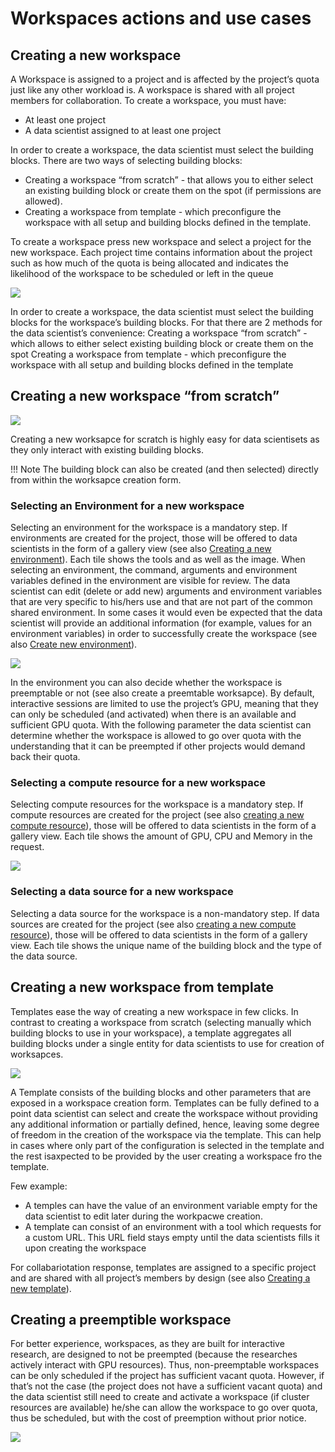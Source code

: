 
# Workspaces actions and use cases

## Creating a new workspace
A Workspace is assigned to a project and is affected by the project’s quota just like any other workload is. A workspace is shared with all project members for collaboration.
To create a workspace, you must have:

* At least one project 
* A data scientist assigned to at least one project


In order to create a workspace, the data scientist must select the building blocks. There are two ways of selecting building blocks:

* Creating a workspace “from scratch” - that allows you to either select an existing building block or create them on the spot (if permissions are allowed).
* Creating a workspace from template - which preconfigure the workspace with all setup and building blocks defined in the template.

To create a workspace press new workspace and select a project for the new workspace. Each project time contains information about the project such as how much of the quota is being allocated and indicates the likelihood of the workspace to be scheduled or left in the queue

![](img/proj-select.png)

In order to create a workspace, the data scientist must select the building blocks for the workspace’s building blocks. For that there are 2 methods for the data scientist’s convenience:
Creating a workspace “from scratch” - which allows to either select existing building block or create them on the spot
Creating a workspace from template - which preconfigure the workspace with all setup and building blocks defined in the template

## Creating a new workspace “from scratch”

![](img/proj-create.png)

Creating a new worksapce for scratch is highly easy for data scientisets as they only interact with existing building blocks.

!!! Note
    The building block can also be created (and then selected) directly  from within the worksapce creation form.

### Selecting an Environment for a new workspace

Selecting an environment for the workspace is a mandatory step. If environments are created for the project, those will be offered to data scientists in the form of a gallery view (see also [Creating a new environment](#xxx)). Each tile shows the tools and as well as the image. When selecting an environment, the command, arguments and environment variables defined in the environment are visible for review. The data scientist can edit (delete or add new) arguments and environment variables that are very specific to his/hers use and that are not part of the common shared environment. In some cases it would even be expected that the data scientist will provide an additional information (for example, values for an environment variables) in order to successfully create the workspace (see also [Create new environment](#xxx)).

![](img/env-var.png)


In the environment you can also decide whether the workspace is preemptable or not (see also create a preemtable worksapce). By default, interactive sessions are limited to use the project’s GPU, meaning that they can only be scheduled (and activated) when there is an available and sufficient GPU quota.  With the following parameter the data scientist can determine whether the workspace is allowed to go over quota with the understanding that it can be preempted if other projects would demand back their quota.

### Selecting a compute resource for a new workspace

Selecting compute resources for the workspace is a mandatory step. If compute resources are created for the project (see also [creating a new compute resource](#xxx)), those will be offered to data scientists in the form of a gallery view. Each tile shows the amount of GPU, CPU and Memory in the request.


![](img/select-cr.png)

### Selecting a data source for a new workspace

Selecting a data source for the workspace is a non-mandatory step. If data sources are created for the project (see also [creating a new compute resource](#xxx)), those will be offered to data scientists in the form of a gallery view. Each tile shows the unique name of the building block and the type of the data source.


## Creating a new workspace from template

Templates ease the way of creating a new workspace in few clicks. In contrast to creating a workspace from scratch (selecting manually which building blocks to use in your workspace), a template aggregates all building blocks under a single entity for data scientists to use for creation of worksapces.

![](img/proj-create.png)


A Template consists of the building blocks and other parameters that are exposed in a workspace creation form. Templates can be fully defined to a point data scientist can select and create the workspace without providing any additional information or partially defined, hence, leaving some degree of freedom in the creation of the workspace via the template. This can help in cases where only part of the configuration is selected in the template and the rest isaxpected to be provided by the user creating a workspace fro the template. 

Few example: 

* A temples can have the value of an environment variable empty for the data scientist to edit later during the workpacwe creation.
* A template can consist of an environment with a tool which requests for a custom URL. This URL field stays empty until the data scientists fills it upon creating the workspace

For collabariotation response, templates are assigned to a specific project and are shared with all project’s members by design (see also [Creating a new template](#xxx)).

## Creating a preemptible workspace

For better experience, workspaces, as they are built for interactive research, are designed to not be preempted (because the researches actively interact with GPU resources). Thus, non-preemptable workspaces can be only scheduled if the project has sufficient vacant quota. However, if that’s not the case (the project does not have a sufficient vacant quota) and the data scientist still need to create and activate a workspace (if cluster resources are available) he/she can allow the workspace to go over quota, thus be scheduled, but with the cost of preemption without prior notice.

![](img/preempt-toggle.png)

